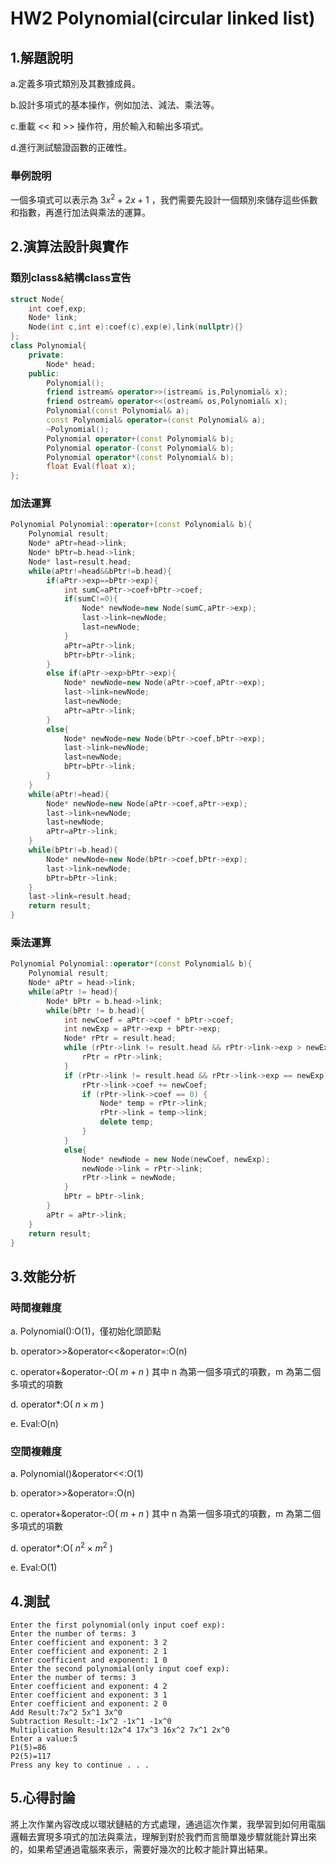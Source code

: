 # HW2 Polynomial(circular linked list)

## 1.解題說明

a.定義多項式類別及其數據成員。

b.設計多項式的基本操作，例如加法、減法、乘法等。

c.重載 << 和 >> 操作符，用於輸入和輸出多項式。

d.進行測試驗證函數的正確性。

### 舉例說明
一個多項式可以表示為 $3x^2+2x+1$ ，我們需要先設計一個類別來儲存這些係數和指數，再進行加法與乘法的運算。

## 2.演算法設計與實作

### 類別class&結構class宣告

```cpp
struct Node{
    int coef,exp;
    Node* link;
    Node(int c,int e):coef(c),exp(e),link(nullptr){}
};
class Polynomial{
    private:
        Node* head;
    public:
        Polynomial();
        friend istream& operator>>(istream& is,Polynomial& x);
        friend ostream& operator<<(ostream& os,Polynomial& x);
        Polynomial(const Polynomial& a);
        const Polynomial& operator=(const Polynomial& a);
        ~Polynomial();
        Polynomial operator+(const Polynomial& b);
        Polynomial operator-(const Polynomial& b);
        Polynomial operator*(const Polynomial& b);
        float Eval(float x);
};
```

### 加法運算

```cpp
Polynomial Polynomial::operator+(const Polynomial& b){
    Polynomial result;
    Node* aPtr=head->link;
    Node* bPtr=b.head->link;
    Node* last=result.head;
    while(aPtr!=head&&bPtr!=b.head){
        if(aPtr->exp==bPtr->exp){
            int sumC=aPtr->coef+bPtr->coef;
            if(sumC!=0){
                Node* newNode=new Node(sumC,aPtr->exp);
                last->link=newNode;
                last=newNode;
            }
            aPtr=aPtr->link;
            bPtr=bPtr->link;
        }
        else if(aPtr->exp>bPtr->exp){
            Node* newNode=new Node(aPtr->coef,aPtr->exp);
            last->link=newNode;
            last=newNode;
            aPtr=aPtr->link;
        }
        else{
            Node* newNode=new Node(bPtr->coef,bPtr->exp);
            last->link=newNode;
            last=newNode;
            bPtr=bPtr->link;
        }
    }
    while(aPtr!=head){
        Node* newNode=new Node(aPtr->coef,aPtr->exp);
        last->link=newNode;
        last=newNode;
        aPtr=aPtr->link;
    }
    while(bPtr!=b.head){
        Node* newNode=new Node(bPtr->coef,bPtr->exp);
        last->link=newNode;
        bPtr=bPtr->link;
    }
    last->link=result.head;
    return result;
}
```

### 乘法運算

```cpp
Polynomial Polynomial::operator*(const Polynomial& b){
    Polynomial result;
    Node* aPtr = head->link;
    while(aPtr != head){
        Node* bPtr = b.head->link;
        while(bPtr != b.head){
            int newCoef = aPtr->coef * bPtr->coef;
            int newExp = aPtr->exp + bPtr->exp;
            Node* rPtr = result.head;
            while (rPtr->link != result.head && rPtr->link->exp > newExp) {
                rPtr = rPtr->link;
            }
            if (rPtr->link != result.head && rPtr->link->exp == newExp) {
                rPtr->link->coef += newCoef;
                if (rPtr->link->coef == 0) {
                    Node* temp = rPtr->link;
                    rPtr->link = temp->link;
                    delete temp;
                }
            }
            else{
                Node* newNode = new Node(newCoef, newExp);
                newNode->link = rPtr->link;
                rPtr->link = newNode;
            }
            bPtr = bPtr->link;
        }
        aPtr = aPtr->link;
    }
    return result;
}
```

## 3.效能分析

### 時間複雜度

a.  Polynomial():O(1)，僅初始化頭節點

b.  operator>>&operator<<&operator=:O(n)

c.  operator+&operator-:O( $m+n$ ) 其中 n 為第一個多項式的項數，m 為第二個多項式的項數

d.  operator*:O( $n \times m$ )

e.  Eval:O(n)

### 空間複雜度

a.  Polynomial()&operator<<:O(1)

b.  operator>>&operator=:O(n)

c.  operator+&operator-:O( $m+n$ ) 其中 n 為第一個多項式的項數，m 為第二個多項式的項數

d.  operator*:O( $n^2 \times m^2$ )

e.  Eval:O(1)

## 4.測試

```
Enter the first polynomial(only input coef exp): 
Enter the number of terms: 3
Enter coefficient and exponent: 3 2
Enter coefficient and exponent: 2 1
Enter coefficient and exponent: 1 0
Enter the second polynomial(only input coef exp):
Enter the number of terms: 3
Enter coefficient and exponent: 4 2
Enter coefficient and exponent: 3 1
Enter coefficient and exponent: 2 0
Add Result:7x^2 5x^1 3x^0
Subtraction Result:-1x^2 -1x^1 -1x^0
Multiplication Result:12x^4 17x^3 16x^2 7x^1 2x^0
Enter a value:5
P1(5)=86
P2(5)=117
Press any key to continue . . . 
```

## 5.心得討論

將上次作業內容改成以環狀鏈結的方式處理，通過這次作業，我學習到如何用電腦邏輯去實現多項式的加法與乘法，理解到對於我們而言簡單幾步驟就能計算出來的，如果希望通過電腦來表示，需要好幾次的比較才能計算出結果。
